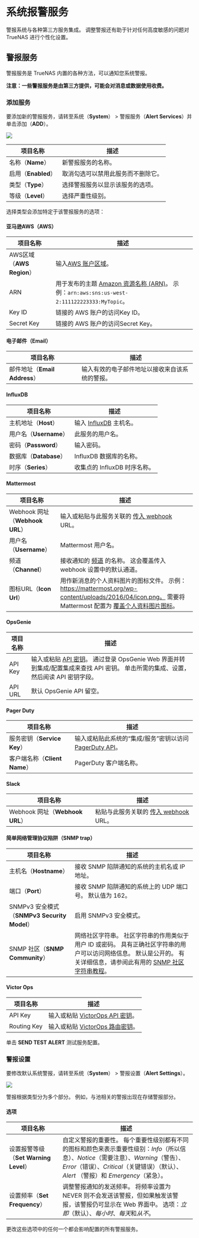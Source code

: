 # 系统报警服务

警报系统与各种第三方服务集成。 调整警报还有助于针对任何高度敏感的问题对 TrueNAS 进行个性化设置。

## 警报服务

警报服务是 TrueNAS 内置的各种方法，可以通知您系统警报。

**注意：一些警报服务是由第三方提供，可能会对消息或数据使用收费。**

### 添加服务

要添加新的警报服务，请转至系统（**System**） > 警报服务（**Alert Services**）并单击添加（**ADD**）。

![](https://www.truenas.com/docs/images/CORE/12.0/SystemAlertServicesAdd.png)

| 项目名称            | 描述                               |
| ------------------- | ---------------------------------- |
| 名称（**Name**）    | 新警报服务的名称。                 |
| 启用（**Enabled**） | 取消勾选可以禁用此服务而不删除它。 |
| 类型（**Type**）    | 选择警报服务以显示该服务的选项。   |
| 等级（**Level**）   | 选择严重性级别。                   |

选择类型会添加特定于该警报服务的选项：

#### 亚马逊AWS（AWS）

| 项目名称                  | 描述                                                         |
| ------------------------- | ------------------------------------------------------------ |
| AWS区域（**AWS Region**） | 输入[AWS 账户区域](https://docs.aws.amazon.com/sns/latest/dg/sms_supported-countries.html)。 |
| ARN                       | 用于发布的主题 [Amazon 资源名称 (ARN)](https://docs.aws.amazon.com/sns/latest/dg/CreateTopic.html)。 示例：`arn:aws:sns:us-west-2:111122223333:MyTopic`。 |
| Key ID                    | 链接的 AWS 账户的访问Key ID。                                |
| Secret Key                | 链接的 AWS 账户的访问Secret Key。                            |

#### 电子邮件（Email）

| 项目名称                      | 描述                                           |
| ----------------------------- | ---------------------------------------------- |
| 邮件地址（**Email Address**） | 输入有效的电子邮件地址以接收来自该系统的警报。 |

#### InfluxDB

| 项目名称               | 描述                                                         |
| ---------------------- | ------------------------------------------------------------ |
| 主机地址（**Host**）   | 输入 [InfluxDB](https://docs.influxdata.com/influxdb/) 主机名。 |
| 用户名（**Username**） | 此服务的用户名。                                             |
| 密码（**Password**）   | 输入密码。                                                   |
| 数据库（**Database**） | InfluxDB 数据库的名称。                                      |
| 时序（**Series**）     | 收集点的 InfluxDB 时序名称。                                 |

#### Mattermost

| 项目名称                         | 描述                                                         |
| -------------------------------- | ------------------------------------------------------------ |
| Webhook 网址（**Webhook  URL**） | 输入或粘贴与此服务关联的 [传入 webhook](https://docs.mattermost.com/developer/webhooks-incoming.html) URL。 |
| 用户名（**Username**）           | Mattermost 用户名。                                          |
| 频道（**Channel**）              | 接收通知的 [频道](https://docs.mattermost.com/messaging/managing-channels.html) 的名称。 这会覆盖传入 webhook 设置中的默认通道。 |
| 图标URL（**Icon Url**）          | 用作新消息的个人资料图片的图标文件。 示例：https://mattermost.org/wp-content/uploads/2016/04/icon.png。 需要将 Mattermost 配置为 [覆盖个人资料图片图标](https://docs.mattermost.com/configure/configuration-settings.html#enable-integrations-to-override-profile-picture-icons)。 |

#### OpsGenie

| 项目名称 | 描述                                                         |
| -------- | ------------------------------------------------------------ |
| API Key  | 输入或粘贴 [API 密钥](https://docs.opsgenie.com/v1.0/docs/api-integration)。 通过登录 OpsGenie Web 界面并转到集成/配置集成来查找 API 密钥。 单击所需的集成、设置，然后阅读 API 密钥字段。 |
| API URL  | 默认 OpsGenie API 留空。                                     |

#### Pager Duty

| 项目名称                      | 描述                                                         |
| ----------------------------- | ------------------------------------------------------------ |
| 服务密钥（**Service Key**）   | 输入或粘贴此系统的“集成/服务”密钥以访问 [PagerDuty API](https://v2.developer.pagerduty.com/v2/docs/events-api)。 |
| 客户端名称（**Client Name**） | PagerDuty 客户端名称。                                       |

#### Slack

| 项目名称                        | 描述                                                         |
| ------------------------------- | ------------------------------------------------------------ |
| Webhook 网址（**Webhook URL**） | 粘贴与此服务关联的 [传入 webhook](https://api.slack.com/incoming-webhooks) URL。 |

#### 简单网络管理协议陷阱（SNMP trap）

| 项目名称                                     | 描述                                                         |
| -------------------------------------------- | ------------------------------------------------------------ |
| 主机名（**Hostname**）                       | 接收 SNMP 陷阱通知的系统的主机名或 IP 地址。                 |
| 端口（**Port**）                             | 接收 SNMP 陷阱通知的系统上的 UDP 端口号。 默认值为 162。     |
| SNMPv3 安全模式（**SNMPv3 Security Model**） | 启用 SNMPv3 安全模式。                                       |
| SNMP 社区（**SNMP Community**）              | 网络社区字符串。 社区字符串的作用类似于用户 ID 或密码。 具有正确社区字符串的用户可以访问网络信息。 默认是公开的。 有关详细信息，请参阅此有用的 [SNMP 社区字符串教程](https://www.dnsstuff.com/snmp-community-string)。 |

#### Victor Ops

| 项目名称    | 描述                                                         |
| ----------- | ------------------------------------------------------------ |
| API Key     | 输入或粘贴 [VictorOps API 密钥](https://help.victorops.com/knowledge-base/api/)。 |
| Routing Key | 输入或粘贴 [VictorOps 路由密钥](https://portal.victorops.com/public/api-docs.html)。 |

单击 **SEND TEST ALERT** 测试服务配置。

### 警报设置

要修改默认系统警报，请转至系统（**System**） > 警报设置（**Alert Settings**）。

![](https://www.truenas.com/docs/images/CORE/12.0/SystemAlertSettings.png)

警报根据类型分为多个部分。 例如，与池相关的警报出现在存储警报部分。

#### 选项

| 项目名称                              | 描述                                                         |
| ------------------------------------- | ------------------------------------------------------------ |
| 设置报警等级（**Set Warning Level**） | 自定义警报的重要性。 每个重要性级别都有不同的图标和颜色来表示重要性级别：*Info*（所以信息）、*Notice*（需要注意）、*Warning*（警告）、*Error*（错误）、*Critical*（关键错误）（默认）、*Alert* （警报）和 *Emergency*（紧急）。 |
| 设置频率（**Set Frequency**）         | 调整警报通知的发送频率。 将频率设置为 NEVER 则不会发送该警报，但如果触发该警报，该警报仍可显示在 Web 界面中。 选项：*立即*（默认）、*每小时*、*每天*和*从不*。 |

更改这些选项中的任何一个都会影响配置的所有警报服务。

